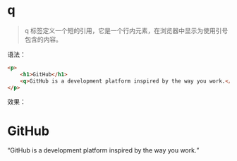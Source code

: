 # q

> q 标签定义一个短的引用，它是一个行内元素，在浏览器中显示为使用引号包含的内容。

语法：

```html
<p>
    <h1>GitHub</h1>
    <q>GitHub is a development platform inspired by the way you work.</q>
</p>
```

效果：

<p>
    <h1>GitHub</h1>
    <q>GitHub is a development platform inspired by the way you work.</q>
</p>